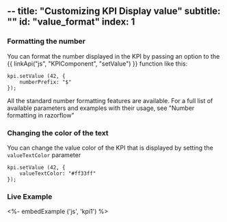 --
title: "Customizing KPI Display value"
subtitle: ""
id: "value_format"
index: 1
--


### Formatting the number

You can format the number displayed in the KPI by passing an option to  the {{ linkApi("js", "KPIComponent", "setValue") }} function like this:

~~~
kpi.setValue (42, {
	numberPrefix: "$"
});
~~~

All the standard number formatting features are available. For a full list of available parameters and examples with their usage, see "Number formatting in razorflow"

### Changing the color of the text

You can change the value color of the KPI that is displayed by setting the `valueTextColor` parameter

~~~
kpi.setValue (42, {
	valueTextColor: "#ff33ff"
});
~~~

### Live Example

<%- embedExample ('js', 'kpi1') %>